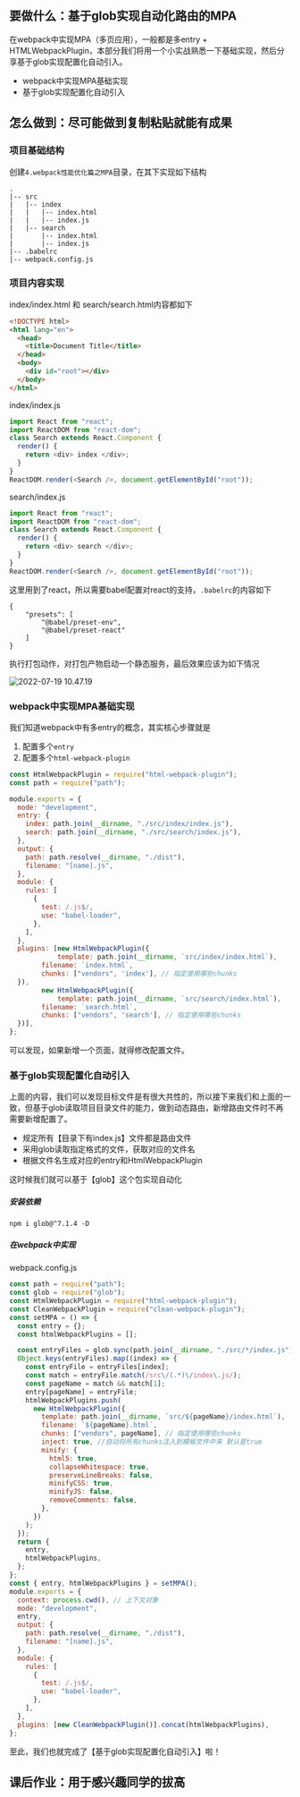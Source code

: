 ## 要做什么：基于glob实现自动化路由的MPA

在webpack中实现MPA（多页应用），一般都是多entry + HTMLWebpackPlugin，本部分我们将用一个小实战熟悉一下基础实现，然后分享基于glob实现配置化自动引入。

- webpack中实现MPA基础实现
- 基于glob实现配置化自动引入

## 怎么做到：尽可能做到复制粘贴就能有成果

### 项目基础结构

创建`4.webpack性能优化篇之MPA`目录，在其下实现如下结构

```
.
|-- src
|   |-- index
|   |   |-- index.html
|   |   |-- index.js
|   |-- search
|       |-- index.html
|       |-- index.js
|-- .babelrc
|-- webpack.config.js
```

### 项目内容实现

index/index.html 和 search/search.html内容都如下

```html
<!DOCTYPE html>
<html lang="en">
  <head>
    <title>Document Title</title>
  </head>
  <body>
    <div id="root"></div>
  </body>
</html>

```

index/index.js

```js
import React from "react";
import ReactDOM from "react-dom";
class Search extends React.Component {
  render() {
    return <div> index </div>;
  }
}
ReactDOM.render(<Search />, document.getElementById("root"));
```

search/index.js

```js
import React from "react";
import ReactDOM from "react-dom";
class Search extends React.Component {
  render() {
    return <div> search </div>;
  }
}
ReactDOM.render(<Search />, document.getElementById("root"));
```

这里用到了react，所以需要babel配置对react的支持，`.babelrc`的内容如下

```
{
    "presets": [
        "@babel/preset-env",
        "@babel/preset-react"
    ]
}
```

执行打包动作，对打包产物启动一个静态服务，最后效果应该为如下情况

![2022-07-19 10.47.19](https://tva1.sinaimg.cn/large/e6c9d24ely1h4c1lx5u15g21gz0s7ne0.gif)

### webpack中实现MPA基础实现

我们知道webpack中有多entry的概念，其实核心步骤就是

1. 配置多个`entry`
2. 配置多个`html-webpack-plugin`

```js
const HtmlWebpackPlugin = require("html-webpack-plugin");
const path = require("path");

module.exports = {
  mode: "development",
  entry: {
    index: path.join(__dirname, "./src/index/index.js"),
    search: path.join(__dirname, "./src/search/index.js"),
  },
  output: {
    path: path.resolve(__dirname, "./dist"),
    filename: "[name].js",
  },
  module: {
    rules: [
      {
        test: /.js$/,
        use: "babel-loader",
      },
    ],
  },
  plugins: [new HtmlWebpackPlugin({
    		template: path.join(__dirname, `src/index/index.html`),
        filename: `index.html`,
        chunks: ["vendors", 'index'], // 指定使用哪些chunks
  }),
        new HtmlWebpackPlugin({
    		template: path.join(__dirname, `src/search/index.html`),
        filename: `search.html`,
        chunks: ["vendors", 'search'], // 指定使用哪些chunks
  })],
};
```

可以发现，如果新增一个页面，就得修改配置文件。

### 基于glob实现配置化自动引入

上面的内容，我们可以发现目标文件是有很大共性的，所以接下来我们和上面的一致，但基于glob读取项目目录文件的能力，做到动态路由，新增路由文件时不再需要新增配置了。

- 规定所有【目录下有index.js】文件都是路由文件
- 采用glob读取指定格式的文件，获取对应的文件名
- 根据文件名生成对应的entry和HtmlWebpackPlugin

这时候我们就可以基于【glob】这个包实现自动化

##### 安装依赖

```
npm i glob@^7.1.4 -D
```

##### 在webpack中实现

webpack.config.js

```js
const path = require("path");
const glob = require("glob");
const HtmlWebpackPlugin = require("html-webpack-plugin");
const CleanWebpackPlugin = require("clean-webpack-plugin");
const setMPA = () => {
  const entry = {};
  const htmlWebpackPlugins = [];

  const entryFiles = glob.sync(path.join(__dirname, "./src/*/index.js"));
  Object.keys(entryFiles).map((index) => {
    const entryFile = entryFiles[index];
    const match = entryFile.match(/src\/(.*)\/index\.js/);
    const pageName = match && match[1];
    entry[pageName] = entryFile;
    htmlWebpackPlugins.push(
      new HtmlWebpackPlugin({
        template: path.join(__dirname, `src/${pageName}/index.html`),
        filename: `${pageName}.html`,
        chunks: ["vendors", pageName], // 指定使用哪些chunks
        inject: true, //自动将所有chunks注入到模板文件中来 默认是true
        minify: {
          html5: true,
          collapseWhitespace: true,
          preserveLineBreaks: false,
          minifyCSS: true,
          minifyJS: false,
          removeComments: false,
        },
      })
    );
  });
  return {
    entry,
    htmlWebpackPlugins,
  };
};
const { entry, htmlWebpackPlugins } = setMPA();
module.exports = {
  context: process.cwd(), // 上下文对象
  mode: "development",
  entry,
  output: {
    path: path.resolve(__dirname, "./dist"),
    filename: "[name].js",
  },
  module: {
    rules: [
      {
        test: /.js$/,
        use: "babel-loader",
      },
    ],
  },
  plugins: [new CleanWebpackPlugin()].concat(htmlWebpackPlugins),
};

```

至此，我们也就完成了【基于glob实现配置化自动引入】啦！

## 课后作业：用于感兴趣同学的拔高